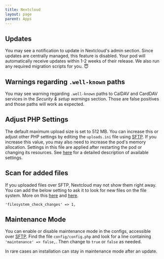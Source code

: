 ```yaml
---
title: Nextcloud
layout: page
parent: Apps
---
```


## Updates
You may see a notification to update in Nextcloud's admin section. Since updates are centrally managed, this feature is disabled. Your pod will automatically receive updates within 1-2 weeks of their release. We also run any required migration scripts for you. 😇


## Warnings regarding `.well-known` paths
You may see warning regarding `.well-known` paths to CalDAV and CardDAV services in the *Security & setup warnings* section. Those are false positives and those paths will work as expected.


## Adjust PHP Settings
The default maximum upload size is set to 512 MB. You can increase this or adjust other PHP settings by editing the `uploads.ini` file using [SFTP](/faq/#accessing-pod-files-using-sftp). If you increase this value, you may also need to increase the pod's memory allocation. Settings in this file are applied after restarting the pod or changing its resources. See [here](https://www.php.net/manual/en/ini.core.php) for a detailed description of available settings.


## Scan for added files
If you uploaded files over SFTP, Nextcloud may not show them right away. You can add the below setting to ask it to look for new files on the file system. More on this [here](https://help.nextcloud.com/t/how-to-make-nextcloud-aware-of-added-files/10824/4) and [here](https://docs.nextcloud.com/server/26/admin_manual/configuration_server/config_sample_php_parameters.html).

`'filesystem_check_changes' => 1,`

## Maintenance Mode
You can enable or disable maintenance mode in the configs, accessible over [SFTP](/faq/#accessing-pod-files-using-sftp). Find the file `config/config.php` and look for a line containing `'maintenance' => false,`. Then change to `true` or `false` as needed.

In rare cases an installation can stay in maintenance mode after an update.
